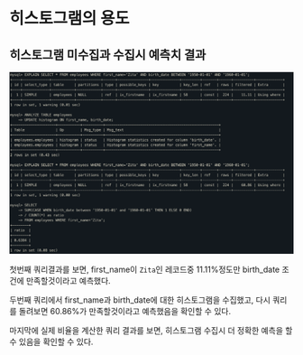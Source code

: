 # 히스토그램의 용도



## 히스토그램 미수집과 수집시 예측치 결과



![img](./img/10.1.2.2-1.png)



첫번째 쿼리결과를 보면, first_name이 `Zita`인 레코드중 11.11%정도만 birth_date 조건에 만족할것이라고 예측했다.

두번째 쿼리에서 first_name과 birth_date에 대한 히스토그램을 수집했고, 다시 쿼리를 돌려보면 60.86%가 만족할것이라고 예측했음을 확인할 수 있다.

마지막에 실제 비율을 계산한 쿼리 결과를 보면, 히스토그램 수집시 더 정확한 예측을 할수 있음을 확인할 수 있다.